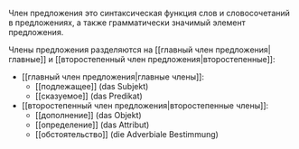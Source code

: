 Член предложения это синтаксическая функция слов и словосочетаний в предложениях, а также грамматически значимый элемент предложения.

Члены предложения разделяются на [[главный член предложения|главные]] и [[второстепенный член предложения|второстепенные]]:
- [[главный член предложения|главные члены]]:
	- [[подлежащее]] (das Subjekt)
	- [[сказуемое]] (das Predikat)
- [[второстепенный член предложения|второстепенные члены]]:
	- [[дополнение]] (das Objekt)
	- [[определение]] (das Attribut)
	- [[обстоятельство]] (die Adverbiale Bestimmung)